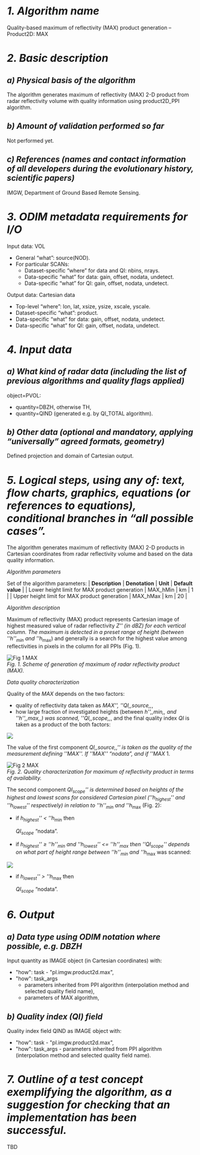 # *1. Algorithm name*
Quality-based maximum of reflectivity (MAX) product generation – Product2D: MAX

# *2. Basic description*
## *a) Physical basis of the algorithm*
The algorithm generates maximum of reflectivity (MAX) 2-D product from radar reflectivity volume with quality information using product2D_PPI algorithm.

## *b) Amount of validation performed so far*
Not performed yet.

## *c) References (names and contact information of all developers during the evolutionary history, scientific papers)*
IMGW, Department of Ground Based Remote Sensing. 

# *3. ODIM metadata requirements for I/O*
Input data: VOL
* General “what”: source(NOD).
* For particular SCANs:
  * Dataset-specific “where” for data and QI: nbins, nrays. 
  * Data-specific “what” for data: gain, offset, nodata, undetect.
  * Data-specific “what” for QI: gain, offset, nodata, undetect.

Output data: Cartesian data
* Top-level “where”: lon, lat, xsize, ysize, xscale, yscale. 
* Dataset-specific “what”: product.
* Data-specific “what” for data: gain, offset, nodata, undetect.
* Data-specific “what” for QI: gain, offset, nodata, undetect.

# *4. Input data*
## *a) What kind of radar data (including the list of previous algorithms and quality flags applied)*
object=PVOL:
* quantity=DBZH, otherwise TH, 
* quantity=QIND (generated e.g. by QI_TOTAL algorithm).

## *b) Other data (optional and mandatory, applying “universally” agreed formats, geometry)*
Defined projection and domain of Cartesian output.

# *5. Logical steps, using any of: text, flow charts, graphics, equations (or references to equations), conditional branches in “all possible cases”.*
The algorithm generates maximum of reflectivity (MAX) 2-D products in Cartesian coordinates from radar reflectivity volume and based on the data quality information.

*Algorithm parameters*

Set of the algorithm parameters:
| **Description** | **Denotation** | **Unit** | **Default value** |
| Lower height limit for MAX product generation | MAX_hMin | km | 1 |
| Upper height limit for MAX product generation | MAX_hMax | km | 20 |

*Algorithm description*

Maximum of reflectivity (MAX) product represents Cartesian image of highest measured value of radar reflectivity _Z'' (in dBZ) for each vertical column. The maximum is detected in a preset range of height (between ''h''<sub>min</sub> and ''h_<sub>max</sub>) and generally is a search for the highest value among reflectivities in pixels in the column for all PPIs (Fig. 1).


![Fig 1 MAX](/images/Fig_1_MAX.gif)\
_Fig. 1. Scheme of generation of maximum of radar reflectivity product (MAX)._

*Data quality characterization*

Quality of the _MAX_ depends on the two factors:
- quality of reflectivity data taken as _MAX'', ''QI,,source,,_,
- how large fraction of investigated heights (between _h'',,min,, and ''h'',,max,,) was scanned, ''QI,,scope,,_,
and the final quality index _QI_ is taken as a product of the both factors: 

<img src="https://render.githubusercontent.com/render/math?math=QI = QI_{source} \cdot QI_{scope}" />

<!--
	#!latex 
	$  QI = QI_{source} \cdot QI_{scope}  $ 
-->	
	

The value of the first component _QI,,source,,'' is taken as the quality of the measurement defining ''MAX''. If ''MAX'' “nodata”, and if ''MAX_ 1.

![Fig 2 MAX](/images/Fig_2_MAX.gif)\
_Fig. 2. Quality characterization for maximum of reflectivity product in terms of availability._

The second component _QI<sub>scope</sub>'' is determined based on heights of the highest and lowest scans for considered Cartesian pixel (''h<sub>highest</sub>'' and ''h<sub>lowest</sub>'' respectively) in relation to ''h''<sub>min</sub> and ''h_<sub>max</sub> (Fig. 2):

- if _h<sub>highest</sub>'' < ''h_<sub>min</sub> then

  _QI<sub>scope</sub>_ “nodata”.

- if _h<sub>highest</sub>'' ≥ ''h''<sub>min</sub> and ''h<sub>lowest</sub>'' <= ''h''<sub>max</sub> then ''QI<sub>scope</sub>'' depends on what part of height range between ''h''<sub>min</sub> and ''h_<sub>max</sub> was scanned:

<img src="https://render.githubusercontent.com/render/math?math=QI_{scope} = \frac {min(h_{highest},h_{lowest}) - max(h_{lowest},h_{min})} {h_{max} - h_{min}}" />
  	
<!--  	
	#!latex 
	$  QI_{scope} = \frac {min(h_{highest},h_{lowest}) - max(h_{lowest},h_{min})} {h_{max} - h_{min}}  $ 
-->	
	

- if _h<sub>lowest</sub>'' > ''h_<sub>max</sub> then

  _QI<sub>scope</sub>_ “nodata”.

# *6. Output*
## *a) Data type using ODIM notation where possible, e.g. DBZH*
Input quantity as IMAGE object (in Cartesian coordinates) with:
* "how": task - "pl.imgw.product2d.max",
* "how": task_args 
  * parameters inherited from PPI algorithm (interpolation method and selected quality field name),
  * parameters of MAX algorithm,

## *b) Quality index (QI) field*
Quality index field QIND as IMAGE object with:
* "how": task - "pl.imgw.product2d.max", 
* "how": task_args - parameters inherited from PPI algorithm (interpolation method and selected quality field name). 

# *7. Outline of a test concept exemplifying the algorithm, as a suggestion for checking that an implementation has been successful.*
TBD
